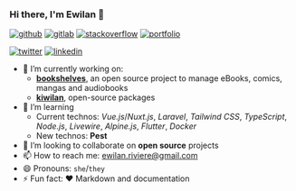 ### Hi there, I'm Ewilan 👋


[![github](https://img.shields.io/static/v1?label=&message=GitHub&color=181717&style=flat-square&logo=github&logoColor=ffffff)](https://github.com/ewilan-riviere)
[![gitlab](https://img.shields.io/static/v1?label=&message=GitLab&color=000000&style=flat-square&logo=gitlab&logoColor=FCA121)](https://gitlab.com/ewilan-riviere)
[![stackoverflow](https://img.shields.io/static/v1?label=&message=Stackoverflow&color=000000&style=flat-square&logo=stackoverflow&logoColor=F58025)](https://stackoverflow.com/users/11008206/ewilan-r)
[![portfolio](https://img.shields.io/static/v1?label=&message=Portfolio&color=632ebe&style=flat-square&logo=nuxt.js&logoColor=ffffff)](https://ewilan-riviere.com/)

[![twitter](https://img.shields.io/static/v1?label=&message=Twitter&color=1DA1F2&style=flat-square&logo=twitter&logoColor=ffffff)](https://twitter.com/ewilanriviere)
[![linkedin](https://img.shields.io/static/v1?label=&message=LinkedIn&color=0A66C2&style=flat-square&logo=linkedin&logoColor=ffffff)](
https://www.linkedin.com/in/ewilan-riviere/)

- 🔭 I’m currently working on:
  - [**bookshelves**](https://github.com/bookshelves-project), an open source project to manage eBooks, comics, mangas and audiobooks
  - [**kiwilan**](https://github.com/kiwilan), open-source packages
- 🌱 I’m learning
  - Current technos: *Vue.js*/*Nuxt.js*, *Laravel*, *Tailwind CSS*, *TypeScript*, *Node.js*, *Livewire*, *Alpine.js*, *Flutter*, *Docker*
  - New technos: **Pest**
- 👯 I’m looking to collaborate on **open source** projects
- 📫 How to reach me: [ewilan.riviere@gmail.com](mailto:ewilan.riviere@gmail.com)
- 😄 Pronouns: `she`/`they`
- ⚡ Fun fact: ❤️ Markdown and documentation
